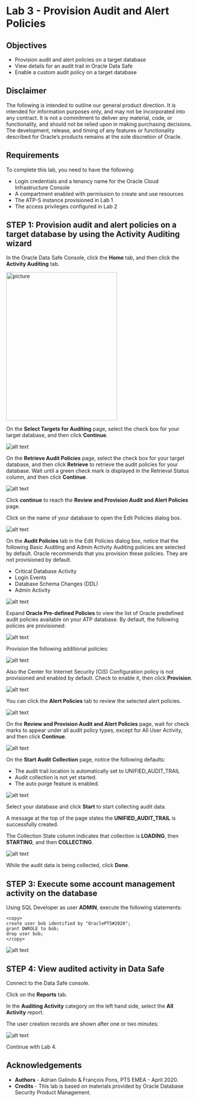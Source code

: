 # Lab 3 - Provision Audit and Alert Policies #


## Objectives

* Provision audit and alert policies on a target database
* View details for an audit trail in Oracle Data Safe
* Enable a custom audit policy on a target database


## Disclaimer ##

The following is intended to outline our general product direction. It is intended for information purposes only, and may not be incorporated into any contract. It is not a commitment to deliver any material, code, or functionality, and should not be relied upon in making purchasing decisions. The development, release, and timing of any features or functionality described for Oracle’s products remains at the sole discretion of Oracle.

## Requirements ##

To complete this lab, you need to have the following:
* Login credentials and a tenancy name for the Oracle Cloud Infrastructure Console
* A compartment enabled with permission to create and use resources
* The ATP-S instance provisioned in Lab 1
* The access privileges configured in Lab 2

## STEP 1: Provision audit and alert policies on a target database by using the Activity Auditing wizard

In the Oracle Data Safe Console, click the **Home** tab, and then click the **Activity Auditing** tab.

<!--![alt text](./images/img01.png " ")-->
<img src="./images/img01.png" alt="picture" width="300" height="400" />

On the **Select Targets for Auditing** page, select the check box for your target database, and then click **Continue**.

![alt text](./images/img02.png " ")

On the **Retrieve Audit Policies** page, select the check box for your target database, and then click **Retrieve** to retrieve the audit policies for your database. Wait until a green check mark is displayed in the Retrieval Status column, and then click **Continue**.

![alt text](./images/img03.png " ")

Click **continue** to reach the **Review and Provision Audit and Alert Policies** page.

Click on the name of your database to open the Edit Policies dialog box.

![alt text](./images/img05.png " ")

On the **Audit Policies** tab in the Edit Policies dialog box, notice that the following Basic Auditing and Admin Activity Auditing policies are selected by default. Oracle recommends that you provision these policies. They are not provisioned by default.

*	Critical Database Activity
*	Login Events
*	Database Schema Changes (DDL)
*	Admin Activity

![alt text](./images/img06.png " ")

Expand **Oracle Pre-defined Policies** to view the list of Oracle predefined audit policies available on your ATP database. By default, the following policies are provisioned:

![alt text](./images/img07.png " ")

Provision the following additional policies:

![alt text](./images/img08.png " ")

Also the Center for Internet Security (CIS) Configuration policy is not provisioned and enabled by default. Check to enable it, then click **Provision**.

![alt text](./images/img09.png " ")

You can click the **Alert Policies** tab to review the selected alert policies.

![alt text](./images/img10.png " ")

On the **Review and Provision Audit and Alert Policies** page, wait for check marks to appear under all audit policy types, except for All User Activity, and then click **Continue**.

![alt text](./images/img11.png " ")

On the **Start Audit Collection** page, notice the following defaults:

*	The audit trail location is automatically set to UNIFIED\_AUDIT\_TRAIL
*	Audit collection is not yet started.
*	The auto purge feature is enabled.

![alt text](./images/img12.png " ")

Select your database and click **Start** to start collecting audit data.

A message at the top of the page states the **UNIFIED\_AUDIT\_TRAIL** is successfully created.

The Collection State column indicates that collection is **LOADING**, then **STARTING**, and then **COLLECTING**.

![alt text](./images/img13.png " ")

While the audit data is being collected, click **Done**.

## STEP 3: Execute some account management activity on the database

Using SQL Developer as user **ADMIN**, execute the following statements:

````
<copy>
create user bob identified by "OraclePTS#2020";
grant DWROLE to bob;
drop user bob;
</copy>
````

![alt text](./images/img14.png " ")

## STEP 4: View audited activity in Data Safe

Connect to the Data Safe console.

Click on the **Reports** tab.

In the **Auditing Activity** category on the left hand side, select the **All Activity** report.

The user creation records are shown after one or two minutes:

![alt text](./images/img15.png " ")

Continue with Lab 4.

## Acknowledgements ##

- **Authors** - Adrian Galindo & François Pons, PTS EMEA - April 2020.
- **Credits** - This lab is based on materials provided by Oracle Database Security Product Management.
